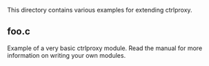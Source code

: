 This directory contains various examples for extending ctrlproxy.

foo.c
------
Example of a very basic ctrlproxy module. Read the manual for more information 
on writing your own modules.
